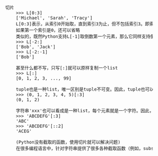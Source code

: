 <pre>
    切片
        >>> L[0:3]
        ['Michael', 'Sarah', 'Tracy']
        L[0:3]表示，从索引0开始取，直到索引3为止，但不包括索引3。即索引0，1，2，正好是3个元素。
        如果第一个索引是0，还可以省略
        类似的，既然Python支持L[-1]取倒数第一个元素，那么它同样支持倒数切片，
        >>> L[-2:]
        ['Bob', 'Jack']
        >>> L[-2:-1]
        ['Bob']
        
        甚至什么都不写，只写[:]就可以原样复制一个list
        >>> L[:]
        [0, 1, 2, 3, ..., 99]
        
        tuple也是一种list，唯一区别是tuple不可变。因此，tuple也可以用切片操作，只是操作的结果仍是tuple：
        >>> (0, 1, 2, 3, 4, 5)[:3]
        (0, 1, 2)
        
        字符串'xxx'也可以看成是一种list，每个元素就是一个字符。因此，字符串也可以用切片操作，只是操作结果仍是字符串：
        >>> 'ABCDEFG'[:3]
        'ABC'
        >>> 'ABCDEFG'[::2]
        'ACEG'
        
        (Python没有截取的函数，使用切片就可以解决问题)
        在很多编程语言中，针对字符串提供了很多各种截取函数（例如，substring），其实目的就是对字符串切片。Python没有针对字符串的截取函数，只需要切片一个操作就可以完成，非常简单
</pre>